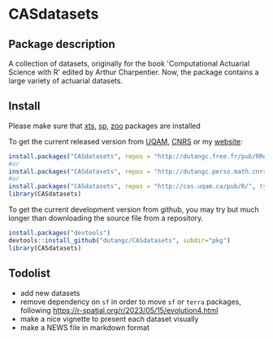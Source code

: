 <!-- README.md is generated from README.Rmd. Please edit that file -->
CASdatasets
======


Package description
-------------------

A collection of datasets, originally for the book 'Computational Actuarial Science with R' 
edited by Arthur Charpentier. Now, the package contains a large variety of actuarial datasets.


Install
-------

Please make sure that [xts](https://CRAN.R-project.org/package=xts), 
[sp](https://CRAN.R-project.org/package=sp), 
[zoo](https://CRAN.R-project.org/package=zoo) packages are installed

To get the current released version from [UQAM](http://cas.uqam.ca/),
[CNRS](http://dutangc.perso.math.cnrs.fr/RRepository/)
or my [website](http://dutangc.free.fr/pub/RRepos/):

``` r
install.packages("CASdatasets", repos = "http://dutangc.free.fr/pub/RRepos/", type="source")
#or 
install.packages("CASdatasets", repos = "http://dutangc.perso.math.cnrs.fr/RRepository/", type="source")
#or
install.packages("CASdatasets", repos = "http://cas.uqam.ca/pub/R/", type="source")
library(CASdatasets)
```

To get the current development version from github, you may try but much longer than downloading the source file from a repository.

``` r
install.packages("devtools")
devtools::install_github("dutangc/CASdatasets", subdir="pkg")
library(CASdatasets)
```


Todolist
-------


* add new datasets 
* remove dependency on `sf` in order to move `sf` or `terra` packages, following https://r-spatial.org/r/2023/05/15/evolution4.html
* make a nice vignette to present each dataset visually
* make a NEWS file in markdown format
